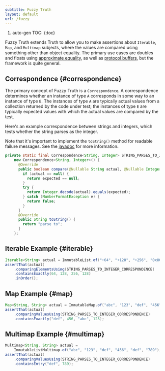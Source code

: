 ```yaml
---
subtitle: Fuzzy Truth
layout: default
url: /fuzzy
---
```


1. auto-gen TOC:
{:toc}

Fuzzy Truth extends Truth to allow you to make assertions about `Iterable`,
`Map`, and `Multimap` subjects, where the values are compared using something
other than object equality. The primary use cases are doubles and floats using
[approximate equality](floating_point), as well as [protocol buffers], but the
framework is quite general.

## Correspondence {#correspondence}

The primary concept of Fuzzy Truth is a `Correspondence`. A correspondence
determines whether an instance of type `A` corresponds in some way to an
instance of type `E`. The instances of type `A` are typically actual values from
a collection returned by the code under test; the instances of type `E` are
typically expected values with which the actual values are compared by the test.

Here's an example correspondence between strings and integers, which tests
whether the string parses as the integer.

Note that it's important to implement the `toString()` method for readable
failure messages. See the [javadoc][correspondence-tostring] for more
information.

```java
private static final Correspondence<String, Integer> STRING_PARSES_TO_INTEGER_CORRESPONDENCE =
    new Correspondence<String, Integer>() {
      @Override
      public boolean compare(@Nullable String actual, @Nullable Integer expected) {
        if (actual == null) {
          return expected == null;
        }
        try {
          return Integer.decode(actual).equals(expected);
        } catch (NumberFormatException e) {
          return false;
        }
      }
      @Override
      public String toString() {
        return "parse to";
      }
    };
```

## Iterable Example {#iterable}

```java
Iterable<String> actual = ImmutableList.of("+64", "+128", "+256", "0x80");
assertThat(actual)
    .comparingElementsUsing(STRING_PARSES_TO_INTEGER_CORRESPONDENCE)
    .containsExactly(64, 128, 256, 128)
    .inOrder();
```

## Map Example {#map}

```java
Map<String, String> actual = ImmutableMap.of("abc", "123", "def", "456");
assertThat(actual)
    .comparingValuesUsing(STRING_PARSES_TO_INTEGER_CORRESPONDENCE)
    .containsExactly("def", 456, "abc", 123);
```

## Multimap Example {#multimap}

```java
Multimap<String, String> actual =
    ImmutableListMultimap.of("abc", "123", "def", "456", "def", "789");
assertThat(actual)
    .comparingValuesUsing(STRING_PARSES_TO_INTEGER_CORRESPONDENCE)
    .containsEntry("def", 789);
```

<!-- TODO(b/32960783): Document pairing & diffing support. -->


[protocol buffers]: https://developers.google.com/protocol-buffers/
[correspondence-tostring]: http://google.github.io/truth/api/latest/com/google/common/truth/Correspondence.html#toString()

